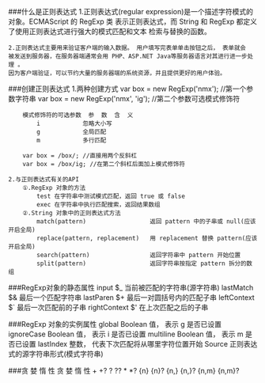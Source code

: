 ###什么是正则表达式
	1.正则表达式(regular expression)是一个描述字符模式的对象。ECMAScript 的 RegExp 类
	表示正则表达式，而 String 和 RegExp 都定义了使用正则表达式进行强大的模式匹配和文本
	检索与替换的函数。
	
	2.正则表达式主要用来验证客户端的输入数据。 用户填写完表单单击按钮之后， 表单就会
	被发送到服务器，在服务器端通常会用 PHP、ASP.NET Java等服务器语言对其进行进一步处理 。
	因为客户端验证，可以节约大量的服务器端的系统资源，并且提供更好的用户体验。
	
###创建正则表达式
	1.两种创建方式
		var box = new RegExp('nmx'); //第一个参数字符串
		var box = new RegExp('nmx', 'ig'); //第二个参数可选模式修饰符
		
		模式修饰符的可选参数	参  数  含  义
			i 			 忽略大小写
			g 			 全局匹配
			m 			 多行匹配
			
		var box = /box/; //直接用两个反斜杠
		var box = /box/ig; //在第二个斜杠后面加上模式修饰符
		
	2.与正则表达式有关的API
		①.RegExp 对象的方法
			test 在字符串中测试模式匹配，返回 true 或 false
			exec 在字符串中执行匹配搜索，返回结果数组
		②.String 对象中的正则表达式方法
			match(pattern) 					返回 pattern 中的子串或 null(应该开启全局)
			replace(pattern, replacement) 	用 replacement 替换 pattern(应该开启全局)
			search(pattern) 				返回字符串中 pattern 开始位置
			split(pattern) 					返回字符串按指定 pattern 拆分的数组
		
###RegExp对象的静态属性
	input 			$_ 	当前被匹配的字符串(源字符串)
	lastMatch 		$& 	最后一个匹配字符串
	lastParen 		$+ 	最后一对圆括号内的匹配子串
	leftContext 	$` 	最后一次匹配前的子串
	rightContext 	$' 	在上次匹配之后的子串	
	
	
###RegExp  对象的实例属性
	global 			Boolean 值，		表示 g 是否已设置
	ignoreCase 		Boolean 值，		表示 i 是否已设置
	multiline 		Boolean 值，		表示 m 是否已设置
	lastIndex 		整数，			代表下次匹配将从哪里字符位置开始
	Source 							正则表达式的源字符串形式(模式字符串)

###贪 婪 	惰 性
        贪 婪				        惰 性
	+ 					+?
	? 					??
	* 					*?
	{n} 				{n}?
	{n,} 				{n,}?
	{n,m} 				{n,m}?
